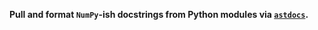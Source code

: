**Pull and format `NumPy`-ish docstrings from Python modules via
[`astdocs`](https://github.com/carnarez/astdocs).**

